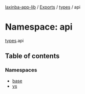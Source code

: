 [laxinba-app-lib](../README.md) / [Exports](../modules.md) / [types](types.md) / api

# Namespace: api

[types](types.md).api

## Table of contents

### Namespaces

- [base](types.api.base.md)
- [ys](types.api.ys.md)
